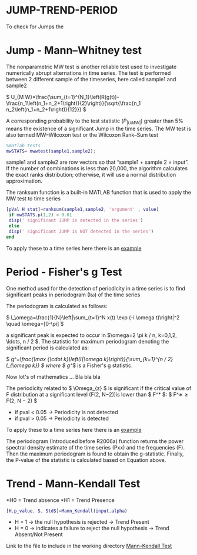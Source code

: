 # JUMP-TREND-PERIOD

To check for Jumps the 

# Jump - Mann–Whitney test 

The nonparametric MW test is another reliable test used to investigate numerically abrupt alternations in time series. The test is performed between 2 different sample of the timeseries, here called sample1 and sample2

$ U_{M W}=\frac{\sum_{t=1}^{N_1}\left(R(g(t))-\frac{n_1\left(n_1+n_2+1\right)}{2}\right)}{\sqrt{\frac{n_1 n_2\left(n_1+n_2+1\right)}{12}}} $

A corresponding probability to the test statistic $(P_{|UMW |})$
greater than 5% means the existence of a significant Jump in the time series. The MW
test is also termed MW–Wilcoxon test or the Wilcoxon Rank–Sum test


```matlab
%matlab tests
mwSTATS= mwwtest(sample1,sample2);
```
sample1 and sample2 are row vectors so that “sample1 + sample 2 = input”. If
the number of combinations is less than 20,000, the algorithm calculates the exact
ranks distribution; otherwise, it will use a normal distribution approximation. 

The ranksum function is a built-in MATLAB function that is used to apply the
MW test to time series

```matlab
[pVal H stat]=ranksum(sample1,sample2, 'argument' , value)
 if mwSTATS.p(1,2) < 0.01
 disp(' significant JUMP is detected in the series')
 else
 disp(' significant JUMP is NOT detected in the series')
end
```

To apply these to a time series here there is an [example](TimeSeries/JumpPeriodTren/Jump_TimeSeries.m)

# Period - Fisher's g Test

One method used for the detection of periodicity in a time series is to find significant
peaks in periodogram (Iω) of the time series

The periodogram is calculated as follows:

$ 
I_\omega=\frac{1}{N}\left|\sum_{t=1}^N x(t) \exp (-i \omega t)\right|^2 \quad \omega=[0-\pi] $ 

a significant peak  is expected to occur in $\omega=2 \pi k / n, k=0,1,2, \ldots, n / 2 $. The statistic for maximum periodogram denoting the significant period is calculated as: 

$ g^*=\frac{\max _{\cdot k}\left(I_{\omega k}\right)}{\sum_{k=1}^{n / 2} I_{\omega k}}  $ where $ g^*$ is a Fisher's g statistic. 

Now lot's of mathematics ... Bla bla bla 

The periodicity related to $ \Omega_{z} $ is
significant if the critical value of F distribution at a significant level (F(2, N−2))is lower
than $ F^* $: $ F^∗ ≥ F(2, N − 2) $

* if pval < 0.05 -> Periodicity is not detected
* if pval > 0.05 -> Periodicity is detected

To apply these to a time series here there is an [example](TimeSeries/JumpPeriodTren/Period_TimeSeries.m)

The periodogram (Introduced before R2006a) function returns the power spectral
density estimate of the time series (Pxx) and the frequencies (F). Then the maximum
periodogram is found to obtain the g-statistic. Finally, the P-value of the statistic is
calculated based on Equation above.

# Trend - Mann-Kendall Test

*H0 = Trend absence
*H1 = Trend Presence


```matlab
[H,p_value, S, StdS]=Mann_Kendall(input,alpha)
```

* H = 1 ->  the null hypothesis is rejected -> Trend Present
* H = 0 -> indicates a failure to reject the null hypothesis -> Trend Absent/Not Present

Link to the file to include in the working directory [Mann-Kendall Test](TimeSeries/JumpPeriodTren/Mann_Kendall.m)

